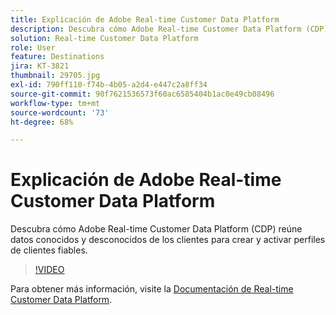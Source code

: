 ```yaml
---
title: Explicación de Adobe Real-time Customer Data Platform
description: Descubra cómo Adobe Real-time Customer Data Platform (CDP) reúne datos conocidos y desconocidos de los clientes para crear y activar perfiles de clientes fiables.
solution: Real-time Customer Data Platform
role: User
feature: Destinations
jira: KT-3821
thumbnail: 29705.jpg
exl-id: 790ff110-f74b-4b05-a2d4-e447c2a8ff34
source-git-commit: 90f7621536573f60ac6585404b1ac0e49cb08496
workflow-type: tm+mt
source-wordcount: '73'
ht-degree: 68%

---
```


# Explicación de Adobe Real-time Customer Data Platform

Descubra cómo Adobe Real-time Customer Data Platform (CDP) reúne datos conocidos y desconocidos de los clientes para crear y activar perfiles de clientes fiables.

>[!VIDEO](https://video.tv.adobe.com/v/29705?quality=12&learn=on)

Para obtener más información, visite la [Documentación de Real-time Customer Data Platform](https://experienceleague.adobe.com/docs/experience-platform/rtcdp/overview.html?lang=es).
